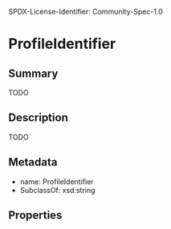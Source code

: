 SPDX-License-Identifier: Community-Spec-1.0

# ProfileIdentifier

## Summary

TODO

## Description

TODO

## Metadata

- name: ProfileIdentifier
- SubclassOf: xsd:string

## Properties

